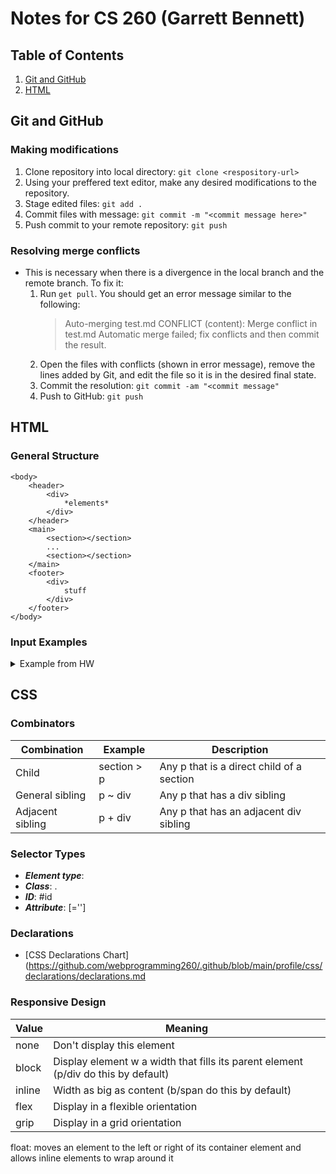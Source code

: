 # Notes for CS 260 (Garrett Bennett)

## Table of Contents
1. [Git and GitHub](#git-and-github)
2. [HTML](#html)


## Git and GitHub
### Making modifications
1. Clone repository into local directory: `git clone <respository-url>`
1. Using your preffered text editor, make any desired modifications to the repository. 
1. Stage edited files: `git add .`
1. Commit files with message: `git commit -m "<commit message here>"`
1. Push commit to your remote repository: `git push`

### Resolving merge conflicts
- This is necessary when there is a divergence in the local branch and the remote branch. To fix it: 
    1. Run `get pull`. You should get an error message similar to the following:
        > Auto-merging test.md
CONFLICT (content): Merge conflict in test.md
Automatic merge failed; fix conflicts and then commit the result.
    1. Open the files with conflicts (shown in error message), remove the lines added by Git, and edit the file so it is in the desired final state. 
    1. Commit the resolution: `git commit -am "<commit message"`
    1. Push to GitHub: `git push`

## HTML
### General Structure
```
<body>
    <header>
        <div>
            *elements*
        </div>
    </header>
    <main>
        <section></section>
        ...
        <section></section>
    </main>
    <footer>
        <div>
            stuff
        </div>
    </footer>
</body>
```   
### Input Examples
<details>
<summary>Example from HW</summary>
<br>
<div>
<body>
  <h1>Example Form</h1>
  <form action="formSubmit.html" method="post">
    <ul>
      <li>
        <!-- Includes validation-->
        <label for="text">Text: </label>
        <input type="text" id="text" name="varText" placeholder="your name here" required pattern="[Aa].*" />
      </li>
      <li>
        <label for="password">Password: </label>
        <input type="password" id="password" name="varPassword" />
      </li>
      <li>
        <label for="email">Email: </label>
        <input type="email" id="email" name="varEmail" />
      </li>
      <li>
        <label for="textarea">TextArea: </label>
        <textarea id="textarea" name="varTextarea"></textarea>
      </li>
      <li>
        <label for="select">Select: </label>
        <select id="select" name="varSelect">
          <option>option1</option>
          <option selected>option2</option>
          <option>option3</option>
        </select>
      </li>
      <li>
        <label for="optgroup">OptGroup: </label>
        <select id="optgroup" name="varOptGroup">
          <optgroup label="group1">
            <option>option1</option>
            <option selected>option2</option>
          </optgroup>
          <optgroup label="group2">
            <option>option3</option>
            <option>option4</option>
          </optgroup>
          <optgroup label="group3">
            <option>option5</option>
            <option>option6</option>
          </optgroup>
        </select>
      </li>
      <li>
        <fieldset>
          <legend>checkbox</legend>
          <label for="checkbox1">checkbox1</label>
          <input type="checkbox" id="checkbox1" name="varCheckbox" value="checkbox1" checked />
          <label for="checkbox2">checkbox2</label>
          <input type="checkbox" id="checkbox2" name="varCheckbox" value="checkbox2" />
          <label for="checkbox3">checkbox3</label>
          <input type="checkbox" id="checkbox3" name="varCheckbox" value="checkbox3" />
          <label for="checkbox4">checkbox4</label>
          <input type="checkbox" id="checkbox4" name="varCheckbox" value="checkbox4" />
        </fieldset>
      </li>
      <li>
        <fieldset>
          <legend>radio</legend>
          <label for="radio1">radio1</label>
          <input type="radio" id="radio1" name="varRadio" value="radio1" checked />
          <label for="radio2">radio2</label>
          <input type="radio" id="radio2" name="varRadio" value="radio2" />
          <label for="radio3">radio3</label>
          <input type="radio" id="radio3" name="varRadio" value="radio3" />
          <label for="radio4">radio4</label>
          <input type="radio" id="radio4" name="varRadio" value="radio4" />
        </fieldset>
      </li>
      <li>
        <!-- Submit form with POST method and enctype="multipart/form-data" to send file contents. -->
        <label for="file">File: </label>
        <input type="file" id="file" name="varFile" accept="image/*" multiple />
      </li>
      <li>
        <label for="search">Search: </label>
        <input type="search" id="search" name="varSearch" />
      </li>
      <li>
        <label for="tel">Tel: </label>
        <input type="tel" id="tel" name="varTel" placeholder="###-####" pattern="\d{3}-\d{4}" />
      </li>
      <li>
        <label for="url">URL: </label>
        <input type="url" id="url" name="varUrl" />
      </li>
      <li>
        <label for="number">Number: </label>
        <input type="number" name="varNumber" id="number" min="1" max="10" step="1" />
      </li>
      <li>
        <label for="range">Range: </label>
        <input type="range" name="varRange" id="range" min="0" max="100" step="1" value="0" />
        <output id="rangeOutput" for="range">0</output>
        <!-- Range requires some JavaScript in order to make it work. Ignore this for now. -->
        <script>
          const range = document.querySelector('#range');
          const rangeOutput = document.querySelector('#rangeOutput');
          range.addEventListener('input', function() {
            rangeOutput.textContent = range.value;
          });
        </script>
      </li>
      <li>
        <label for="progress">Progress: </label>
        <progress id="progress" max="100" value="75"></progress>
      </li>
      <li>
        <label for="meter">Meter: </label>
        <meter id="meter" min="0" max="100" value="50" low="33" high="66" optimum="50"></meter>
      </li>
      <li>
        <label for="datetime">DateTime: </label>
        <input type="datetime-local" name="varDatetime" id="datetime" />
      </li>
      <li>
        <label for="time">Time: </label>
        <input type="time" name="varTime" id="time" />
      </li>
      <li>
        <label for="month">Month: </label>
        <input type="month" name="varMonth" id="month" />
      </li>
      <li>
        <label for="week">Week: </label>
        <input type="week" name="varWeek" id="week" />
      </li>
      <li>
        <label for="color">Color: </label>
        <input type="color" name="varColor" id="color" value="#ff0000" />
      </li>
      <!-- This doesn't show up to the user, but allows the form to send associated data. -->
      <input type="hidden" id="secretData" name="varSecretData" value="1989 - the web was born" />
    </ul>

    <button type="submit">Submit</button>
  </form>
</body>
</div>

Here
</details>

## CSS
### Combinators
| Combination | Example     | Description |
| ----------- |-------------| ----------- |
| Child	| section > p |	Any p that is a direct child of a section |
| General sibling| 	p ~ div	   | Any p that has a div sibling |
| Adjacent sibling| p + div     |	Any p that has an adjacent div sibling |

### Selector Types
- ***Element type***: <element-type>
- ***Class***: .<class>
- ***ID***: #id
- ***Attribute***: <element-type>[<attribute>='<wildcard>']

### Declarations
- [CSS Declarations Chart](https://github.com/webprogramming260/.github/blob/main/profile/css/declarations/declarations.md

### Responsive Design
| Value | Meaning |
| ----- | ------- |
| none | Don't display this element |
| block | Display element w a width that fills its parent element (p/div do this by default) |
| inline | Width as big as content (b/span do this by default) |
| flex | Display in a flexible orientation |
| grip | Display in a grid orientation |

float: moves an element to the left or right of its container element and allows inline elements to wrap around it
